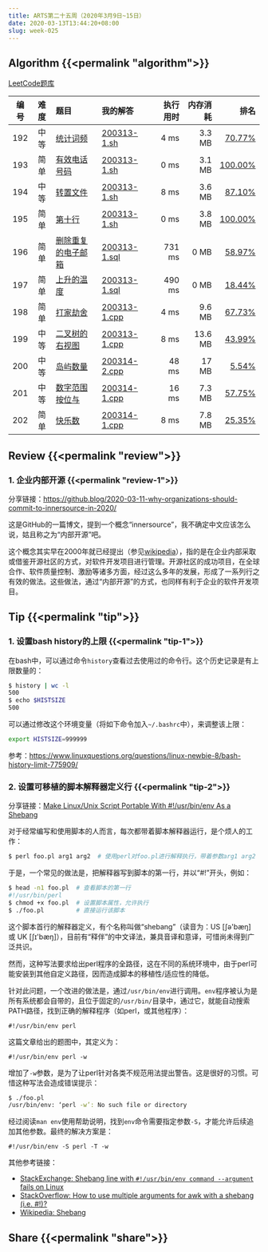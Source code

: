 ```yaml
---
title: ARTS第二十五周（2020年3月9日~15日）
date: 2020-03-13T13:44:20+08:00
slug: week-025
---
```


## Algorithm {{<permalink "algorithm">}}

[LeetCode题库](https://leetcode-cn.com/problemset/all/)

| 编号 | 难度 | 题目 | 我的解答 | 执行用时 | 内存消耗 | 排名 |
|:----:|:----:|:-----|:---------|---------:|---------:|-----:|
| 192 | 中等 | [统计词频](https://leetcode-cn.com/problems/word-frequency/) | [200313-1.sh](https://github.com/yanlinlin82/leetcode/blob/master/00192_word-frequency/200313-1.sh) | 4 ms | 3.3 MB | [70.77%](https://leetcode-cn.com/submissions/detail/53362288/) |
| 193 | 简单 | [有效电话号码](https://leetcode-cn.com/problems/valid-phone-numbers/) | [200313-1.sh](https://github.com/yanlinlin82/leetcode/blob/master/00193_valid-phone-numbers/200313-1.sh) | 0 ms | 3.1 MB | [100.00%](https://leetcode-cn.com/submissions/detail/53363242/) |
| 194 | 中等 | [转置文件](https://leetcode-cn.com/problems/transpose-file/) | [200313-1.sh](https://github.com/yanlinlin82/leetcode/blob/master/00194_transpose-file/200313-1.sh) | 8 ms | 3.6 MB | [87.10%](https://leetcode-cn.com/submissions/detail/53364598/) |
| 195 | 简单 | [第十行](https://leetcode-cn.com/problems/tenth-line/) | [200313-1.sh](https://github.com/yanlinlin82/leetcode/blob/master/00195_tenth-line/200313-1.sh) | 0 ms | 3.8 MB | [100.00%](https://leetcode-cn.com/submissions/detail/53365205/) |
| 196 | 简单 | [删除重复的电子邮箱](https://leetcode-cn.com/problems/delete-duplicate-emails/) | [200313-1.sql](https://github.com/yanlinlin82/leetcode/blob/master/00196_delete-duplicate-emails/200313-1.sql) | 731 ms | 0 MB | [58.97%](https://leetcode-cn.com/submissions/detail/53369717/) |
| 197 | 简单 | [上升的温度](https://leetcode-cn.com/problems/rising-temperature/) | [200313-1.sql](https://github.com/yanlinlin82/leetcode/blob/master/00197_rising-temperature/200313-1.sql) | 490 ms | 0 MB | [18.44%](https://leetcode-cn.com/submissions/detail/53371419/) |
| 198 | 简单 | [打家劫舍](https://leetcode-cn.com/problems/house-robber/) | [200313-1.cpp](https://github.com/yanlinlin82/leetcode/blob/master/00198_house-robber/200313-1.cpp) | 4 ms | 9.6 MB | [67.73%](https://leetcode-cn.com/submissions/detail/53374072/) |
| 199 | 中等 | [二叉树的右视图](https://leetcode-cn.com/problems/binary-tree-right-side-view/) | [200313-1.cpp](https://github.com/yanlinlin82/leetcode/blob/master/00199_binary-tree-right-side-view/200313-1.cpp) | 8 ms | 13.6 MB | [43.99%](https://leetcode-cn.com/submissions/detail/53376164/) |
| 200 | 中等 | [岛屿数量](https://leetcode-cn.com/problems/number-of-islands/) | [200314-2.cpp](https://github.com/yanlinlin82/leetcode/blob/master/00200_number-of-islands/200314-2.cpp) | 48 ms | 17 MB | [5.54%](https://leetcode-cn.com/submissions/detail/53677799/) |
| 201 | 中等 | [数字范围按位与](https://leetcode-cn.com/problems/bitwise-and-of-numbers-range/) | [200314-1.cpp](https://github.com/yanlinlin82/leetcode/blob/master/00201_bitwise-and-of-numbers-range/200314-1.cpp) | 16 ms | 7.3 MB | [57.75%](https://leetcode-cn.com/submissions/detail/53685450/) |
| 202 | 简单 | [快乐数](https://leetcode-cn.com/problems/happy-number/) | [200314-1.cpp](https://github.com/yanlinlin82/leetcode/blob/master/00202_happy-number/200314-1.cpp) | 8 ms | 7.8 MB | [25.35%](https://leetcode-cn.com/submissions/detail/53689093/) |

## Review {{<permalink "review">}}

### 1. 企业内部开源 {{<permalink "review-1">}}

分享链接：<https://github.blog/2020-03-11-why-organizations-should-commit-to-innersource-in-2020/>

这是GitHub的一篇博文，提到一个概念“innersource”，我不确定中文应该怎么说，姑且称之为“内部开源”吧。

这个概念其实早在2000年就已经提出（参见[wikipedia](https://en.wikipedia.org/wiki/Inner_source)），指的是在企业内部采取或借鉴开源社区的方式，对软件开发项目进行管理。开源社区的成功项目，在全球合作、软件质量控制、激励等诸多方面，经过这么多年的发展，形成了一系列行之有效的做法。这些做法，通过“内部开源”的方式，也同样有利于企业的软件开发项目。

## Tip {{<permalink "tip">}}

### 1. 设置bash history的上限 {{<permalink "tip-1">}}

在bash中，可以通过命令`history`查看过去使用过的命令行。这个历史记录是有上限数量的：

```sh
$ history | wc -l
500
$ echo $HISTSIZE
500
```

可以通过修改这个环境变量（将如下命令加入`~/.bashrc`中），来调整该上限：

```sh
export HISTSIZE=999999
```

参考：<https://www.linuxquestions.org/questions/linux-newbie-8/bash-history-limit-775909/>

### 2. 设置可移植的脚本解释器定义行 {{<permalink "tip-2">}}

分享链接：[Make Linux/Unix Script Portable With #!/usr/bin/env As a Shebang](https://www.cyberciti.biz/tips/finding-bash-perl-python-portably-using-env.html)

对于经常编写和使用脚本的人而言，每次都带着脚本解释器运行，是个烦人的工作：

```sh
$ perl foo.pl arg1 arg2  # 使用perl对foo.pl进行解释执行，带着参数arg1 arg2
```

于是，一个常见的做法是，把解释器写到脚本的第一行，并以“#!”开头，例如：

```sh
$ head -n1 foo.pl  # 查看脚本的第一行
#!/usr/bin/perl
$ chmod +x foo.pl  # 设置脚本属性，允许执行
$ ./foo.pl         # 直接运行该脚本
```

这个脚本首行的解释器定义，有个名称叫做“shebang”（读音为：US [ʃə'bæŋ] 或 UK [ʃɪ'bæŋ]），目前有“释伴”的中文译法，兼具音译和意译，可惜尚未得到广泛共识。

然而，这种写法要求给出perl程序的全路径，这在不同的系统环境中，由于perl可能安装到其他自定义路径，因而造成脚本的移植性/适应性的降低。

针对此问题，一个改进的做法是，通过`/usr/bin/env`进行调用。`env`程序被认为是所有系统都会自带的，且位于固定的`/usr/bin/`目录中，通过它，就能自动搜索PATH路径，找到正确的解释程序（如perl，或其他程序）：

```
#!/usr/bin/env perl
```

这篇文章给出的题图中，其定义为：

```
#!/usr/bin/env perl -w
```

增加了`-w`参数，是为了让perl针对各类不规范用法提出警告。这是很好的习惯。可惜这种写法会造成错误提示：

```sh
$ ./foo.pl
/usr/bin/env: ‘perl -w’: No such file or directory
```

经过阅读`man env`使用帮助说明，找到`env`命令需要指定参数`-S`，才能允许后续追加其他参数。最终的解决方案是：

```
#!/usr/bin/env -S perl -T -w
```

其他参考链接：

* [StackExchange: Shebang line with `#!/usr/bin/env command --argument` fails on Linux](https://unix.stackexchange.com/questions/63979/shebang-line-with-usr-bin-env-command-argument-fails-on-linux)
* [StackOverflow: How to use multiple arguments for awk with a shebang (i.e. #!)?](https://stackoverflow.com/questions/4303128/how-to-use-multiple-arguments-for-awk-with-a-shebang-i-e)
* [Wikipedia: Shebang](https://zh.wikipedia.org/wiki/Shebang)

## Share {{<permalink "share">}}


